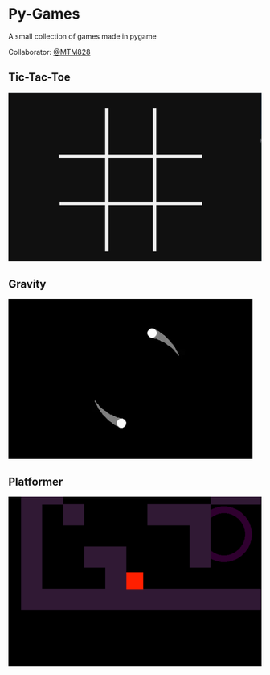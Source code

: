 # Py-Games
A small collection of games made in pygame

Collaborator: [@MTM828](https://github.com/mtm828)

## Tic-Tac-Toe
![demo](demo/tictactoe.gif)

## Gravity
![demo](demo/gravity.gif)

## Platformer
![demo](demo/platformer.gif)
